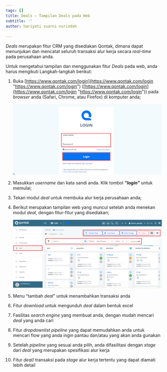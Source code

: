 ```yaml
---
tags: []
title: Deals – Tampilan Deals pada Web
subtitle: ''
author: hariyati suarni nurindah

---
```

_Deals_ merupakan fitur CRM yang disediakan Qontak, dimana dapat menunjukan dan mencatat seluruh transaksi alur kerja secara _real-time_ pada perusahaan anda.

Untuk mengetahui tampilan dan menggunakan fitur _Deals_ pada web, anda harus mengikuti Langkah-langkah berikut:

 1. Buka [https://www.qontak.com/login](https://www.qontak.com/login "https://www.qontak.com/login") ([https://www.qontak.com/login](https://www.qontak.com/login "https://www.qontak.com/login")) pada _browser_ anda (Safari, Chrome, atau Firefox) di komputer anda;

    ![](/uploads/dells-1.PNG)
 2. Masukkan _username_ dan kata sandi anda. Klik tombol **_“login”_** untuk memulai;
 3. Tekan modul _deal_ untuk membuka alur kerja perusahaan anda;
 4. Berikut merupakan tampilan web yang muncul setelah anda menekan modul _deal_, dengan fitur-fitur yang disediakan;

    ![](/uploads/dells-2.PNG)
 5. Menu “tambah _deal_” untuk menambahkan transaksi anda
 6. Fitur _download_ untuk mengunduh _deal_ dalam bentuk excel
 7. Fasilitas _search engine_ yang membuat anda, dengan mudah mencari _deal_ yang anda cari
 8. Fitur _dropdownlist pipeline_ yang dapat memudahkan anda untuk mencari flow yang anda ingin pantau dan/atau yang akan anda gunakan
 9. Setelah _pipeline_ yang sesuai anda pilih, anda difasilitasi dengan _stage_ dari _deal_ yang merupakan spesifikasi alur kerja
10. Fitur _deal_/ transaksi pada _stage_ alur kerja tertentu yang dapat diamati lebih detail